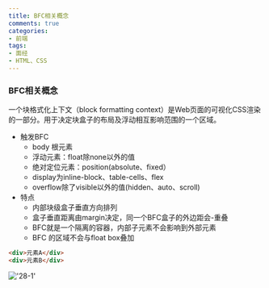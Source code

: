 ```yaml
---
title: BFC相关概念
comments: true
categories: 
- 前端
tags: 
- 面经
- HTML、CSS
---
```


### BFC相关概念

一个块格式化上下文（block formatting context）是Web页面的可视化CSS渲染的一部分。用于决定块盒子的布局及浮动相互影响范围的一个区域。

<!-- more -->

* 触发BFC
    - body 根元素
    - 浮动元素：float除none以外的值
    - 绝对定位元素：position(absolute、fixed）
    - display为inline-block、table-cells、flex
    - overflow除了visible以外的值(hidden、auto、scroll)
* 特点
    - 内部块级盒子垂直方向排列
    - 盒子垂直距离由margin决定，同一个BFC盒子的外边距会-重叠
    - BFC就是一个隔离的容器，内部子元素不会影响到外部元素
    - BFC 的区域不会与float box叠加

```html
<div>元素A</div>
<div>元素B</div>
```

!['28-1'](28-1.png)
